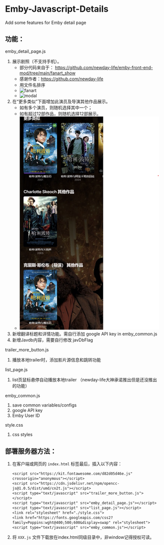 # Emby-Javascript-Details
Add some features for Emby detail page

## 功能：
emby_detail_page.js
   1. 展示剧照（不支持手机）。
      - 部分代码来自于： https://github.com/newday-life/emby-front-end-mod/tree/main/fanart_show
      - 感谢作者：https://github.com/newday-life
      - 用文件名排序
      - ![fanart](images/fanart.png)
      - ![modal](images/modal.png)
   2. 在“更多类似”下面增加此演员及导演其他作品展示。
      - 如有多个演员，则随机选择其中一个；
      - 如有超过12部作品，则随机选择12部展示。
      - ![Screenshot](images/actorMore.png)
   3. 新增翻译标题和详情功能。需自行添加 google API key in emby_common.js
   4. 新增Javdb内容，需要自行修改 javDbFlag
      
trailer_more_button.js
   1. 播放本地trailer时，添加影片源信息和跳转功能
      
list_page.js
   1. list页鼠标悬停自动播放本地trailer （newday-life大神承诺推出但是还没推出的功能）

emby_common.js
   1. save common variables/configs
   2. google API key
   3. Emby User ID

style.css
   1. css styles

## 部署服务器方法：
1. 在客户端或网页的 `index.html` <body></body> 标签最后，插入以下内容：
   ```
   <script src="https://kit.fontawesome.com/d82d05d46e.js" crossorigin="anonymous"></script>
   <script src="https://cdn.jsdelivr.net/npm/opencc-js@1.0.5/dist/umd/cn2t.js"></script>
   <script type="text/javascript" src="trailer_more_button.js"></script>
   <script type="text/javascript" src="emby_detail_page.js"></script>
   <script type="text/javascript" src="list_page.js"></script>
   <link rel="stylesheet" href="./style.css">
   <link href="https://fonts.googleapis.com/css2?family=Poppins:wght@400;500;600&display=swap" rel="stylesheet">
   <script type="text/javascript" src="emby_common.js"></script>
   ```
2. 将 `XXX.js` 文件下载放在index.html同级目录中，非window记得授权可读。

   



